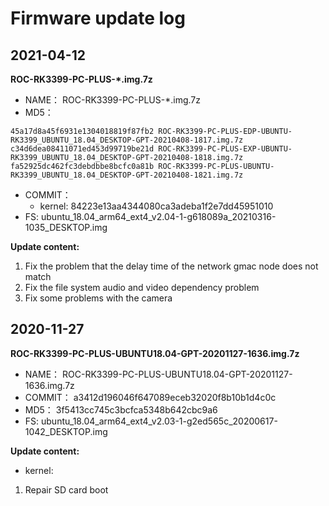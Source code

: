 # Firmware update log

## 2021-04-12
**ROC-RK3399-PC-PLUS-*.img.7z**
* NAME： ROC-RK3399-PC-PLUS-*.img.7z
* MD5：
```
45a17d8a45f6931e1304018819f87fb2 ROC-RK3399-PC-PLUS-EDP-UBUNTU-RK3399_UBUNTU_18.04_DESKTOP-GPT-20210408-1817.img.7z
c34d6dea08411071ed453d99719be21d ROC-RK3399-PC-PLUS-EXP-UBUNTU-RK3399_UBUNTU_18.04_DESKTOP-GPT-20210408-1818.img.7z
fa52925dc462fc3debdbbe8bcfc0a81b ROC-RK3399-PC-PLUS-UBUNTU-RK3399_UBUNTU_18.04_DESKTOP-GPT-20210408-1821.img.7z
```
* COMMIT：
    * kernel: 84223e13aa4344080ca3adeba1f2e7dd45951010
* FS:
    ubuntu_18.04_arm64_ext4_v2.04-1-g618089a_20210316-1035_DESKTOP.img

**Update content:**
1. Fix the problem that the delay time of the network gmac node does not match
2. Fix the file system audio and video dependency problem
3. Fix some problems with the camera


## 2020-11-27
**ROC-RK3399-PC-PLUS-UBUNTU18.04-GPT-20201127-1636.img.7z**

* NAME： ROC-RK3399-PC-PLUS-UBUNTU18.04-GPT-20201127-1636.img.7z
* COMMIT： a3412d196046f647089eceb32020f8b10b1d4c0c
* MD5： 3f5413cc745c3bcfca5348b642cbc9a6
* FS: ubuntu_18.04_arm64_ext4_v2.03-1-g2ed565c_20200617-1042_DESKTOP.img

**Update content:**
* kernel:
1. Repair SD card boot